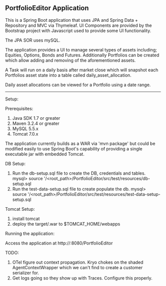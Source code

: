 PortfolioEditor Application
--------------------------------------------------------

This is a Spring Boot application that uses JPA and Spring Data + Repository and MVC via Thymeleaf. UI Components
are provided by the Bootstrap project with Javascript used to provide some UI functionality.

The JPA SOR uses mySQL.

The application provides a UI to manage several types of assets including; Equities, Options, Bonds and Futures.
Additionally Portfolios can be created which allow adding and removing of the aforementioned assets.

A Task will run on a daily basis after market close which will snapshot each Portfolios asset state into a table called
daily_asset_allocation.

Daily asset allocations can be viewed for a Portfolio using a date range.

--------------------------------------------------------

Setup:

Prerequisites:
 1) Java SDK 1.7 or greater
 2) Maven 3.2.4 or greater
 3) MySQL 5.5.x
 4) Tomcat 7.0.x

The application currently builds as a WAR via 'mvn package' but could be modified easily to use
Spring Boot's capability of providing a single executable jar with embedded Tomcat.

DB Setup:

 1) Run the db-setup.sql file to create the DB, credentials and tables.
  mysql> source '/<root_path>/PortfolioEditor/src/test/resources/db-setup.sql
 2) Run the test-data-setup.sql file to create populate the db.
  mysql> source '/<root_path>/PortfolioEditor/src/test/resources/test-data-setup-setup.sql

Tomcat Setup:
 1) install tomcat
 2) deploy the target/<artifact>.war to $TOMCAT_HOME/webapps

Running the application:

 Access the application at http://<host>:8080/PortfolioEditor

TODO:
1) OTel figure out context propagation. Kryo chokes on the shaded AgentContextWrapper which we can't find to create a customer serializer for.
2) Get logs going so they show up with Traces. Configure this properly.
